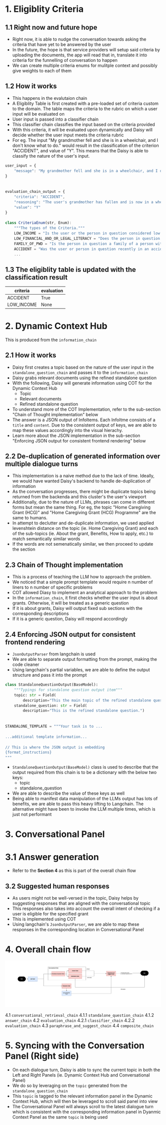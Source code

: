# 1. Eligiblity Criteria

## 1.1 Right now and future hope

- Right now, it is able to nudge the conversation towards asking the criteria that have yet to be answered by the user
- In the future, the hope is that service providers will setup said criteria by uploading the documents, the app will read that in, translate it into criteria for the funnelling of conversation to happen
- We can create multiple criteria enums for mulitple context and possibly give weights to each of them

## 1.2 How it works

- This happens in the evalutaion chain
- A Eligiblity Table is first created with a pre-loaded set of criteria custom to the domain. The table maps the criteria to the rubric on which a user input will be evaluated on
- User input is passed into a classifier chain
- This classifier chain classifies the input based on the criteria provided
- With this criteria, it will be evaluated upon dynamically and Daisy will decide whether the user input meets the criteria rubric
- For eg. The input "My grandmother fell and she is in a wheelchair, and I don't know what to do." would result in the classification of the criterion "ACCIDENT", and value of "Y". This means that the Daisy is able to classify the nature of the user's input.

```typescript
user_input = {
    "message": "My grandmother fell and she is in a wheelchair, and I don't know what to do"
}


evaluation_chain_output = {
    "criteria": "ACCIDENT",
    "reasoning": "The user's grandmother has fallen and is now in a wheelchair, which suggests that there may have been an accident.",
    "value": "Y"
}

class CriteriaEnum(str, Enum):
    """The types of the Criteria."""
    LOW_INCOME = "Is the user or the person in question considered low income?"
    LOW_FINANCIAL_AND_OR_LEGAL_LITERACY = "Does the person in question demonstrate a limited understanding of fundamental financial and/or legal concepts?"
    FAMILY_OF_PWD = "Is the person in question a family of a person with disability?"
    ACCIDENT = "Was the user or person in question recently in an accident?"
    ...
```

## 1.3 The eligiblity table is updated with the classification result

| criteria   | evaluation |
| ---------- | ---------- |
| ACCIDENT   | True       |
| LOW_INCOME | None       |


# 2. Dynamic Context Hub

This is produced from the `information_chain`

## 2.1 How it works
- Daisy first creates a topic based on the nature of the user input in the `standalone_question_chain` and passes it to the `information_chain`
- Daisy grabs relevant documents using the refined standalone question
- With the following, Daisy will generate information using COT for the Dynamic Context Hub
  - Topic
  - Relevant documents
  - Refined standalone question
- To understand more of the COT Implementation, refer to the sub-section "Chain of Thought implementation" below
- The answer is a JSON output of InfoItems. Each InfoItme consists of a `title` and `content`. Due to the consistent output of keys, we are able to map these values accordingly into the visual hierachy.
- Learn more about the JSON implementation in the sub-section "Enforcing JSON output for consistent frontend rendering" below


## 2.2 De-duplication of generated information over multiple dialogue turns
- This implementation is a naive method due to the lack of time. Ideally, we would have wanted Daisy's backend to handle de-duplication of information
- As the conversation progresses, there might be duplicate topics being returned from the backenda and this cluster's the user's viewport
- Additionally, due to the nature of LLMs, phrases can come in different forms but mean the same thing. For eg, the topic "Home Caregiving Grant (HCG)" and "Home Caregiving Grant (HCG) Programme" are the same to humans.
- In attempt to declutter and de-duplicate information, we used applied levenshtein distance on the topic (ie. Home Caregiving Grant) and each of the sub-topics (ie. About the grant, Benefits, How to apply, etc.) to match semantically similar words
- If the words are not semenatically similar, we then proceed to update the section 


## 2.3 Chain of Thought implementation
- This is a process of teaching the LLM how to approach the problem. 
- We noticed that a simple prompt template would require n number of liners to n number of specific problems
- COT allowed Diasy to implement an analytical approach to the problem
- In the `information_chain`, it first checks whether the user input is about grants. Otherwise, it will be treated as a generic question
- If it is about grants, Daisy will output fixed sub sections with the corresponding descriptions
- If it is a generic question, Daisy will respond accordingly

## 2.4 Enforcing JSON output for consistent frontend rendering 
- `JsonOutputParser` from langchain is used
- We are able to separate output formatting from the prompt, making the code cleaner
- Using langchain's partial variables, we are able to define the output structure and pass it into the prompt 

```python
class StandaloneQuestionOutput(BaseModel):
    """Typings for standalone question output item"""
    topic: str = Field(
        description="This the main topic of the refined standalone question.")
    standalone_question: str = Field(
        description="This is the refined standalone question.")


STANDALONE_TEMPLATE = """Your task is to ...

...additional template information...

// This is where the JSON output is embedding
{format_instructions}
"""
```
- `StandaloneQuestionOutput(BaseModel)` class is used to describe that the output required from this chain is to be a dictionary with the below two keys:
  - topic
  - standalone_question
- We are able to describe the value of these keys as well
- Being able to manifest data manipulation of the LLMs output has lots of benefits, we are able to pass this heavy lifting to Langchain. The alternative might have been to invoke the LLM multiple times, which is just not performant

# 3. Conversational Panel

# 3.1 Answer generation
- Refer to the <b>Section 4</b> as this is part of the overall chain flow

## 3.2 Suggested human responses
- As users might not be well-versed in the topic, Daisy helps by suggesting responses that are aligned with the  conversational topic
- This responses also takes into account the overall intent of checking if a user is eligible for the specified grant
- This is implemented using COT
- Using langchain's `JsonOutputParser`, we are able to map these responses in the corresponding location in Conversational Panel

# 4. Overall chain flow
![alt text](image.png)

4.1 `conversational_retrieval_chain`
4.1.1 `standalone_question_chain`
4.1.2 `answer_chain`
4.2 `evaluation_chain`
4.2.1 `classifier_chain`
4.2.2 `evaluation_chain`
4.3 `paraphrase_and_suggest_chain`
4.4 `composite_chain`


# 5. Syncing with the Conversation Panel (Right side)
- On each dialogue turn, Daisy is able to sync the current topic in both the Left and Right Panels (ie. Dynamic Context Hub and Conversational Panel)
- We do so by leveraging on the `topic` generated from the `standalone_question_chain`
- This `topic` is tagged to the relevant information panel in the Dynamic Context Hub, which will then be leveraged to scroll said panel into view
- The Conversational Panel will always scroll to the latest dialogue turn which is consistent with the corresponding information panel in Dyanmic Context Panel as the same `topic` is being used
